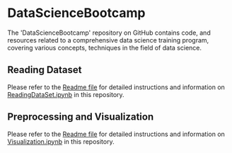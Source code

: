 # DataScienceBootcamp
The 'DataScienceBootcamp' repository on GitHub contains code, and resources related to a comprehensive data science training program, covering various concepts, techniques in the field of data science.

## Reading Dataset

Please refer to the [Readme file](ReadingDataSet.md) for detailed instructions and information on [ReadingDataSet.ipynb](ReadingDataSet.ipynb) in this repository.

## Preprocessing and Visualization

Please refer to the [Readme file](Visualization.md) for detailed instructions and information on [Visualization.ipynb](ReadingDataSetVisualization.ipynb) in this repository.
